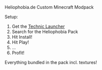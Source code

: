 Heliophobia.de Custom Minecraft Modpack

Setup: 

1. Get the [Technic Launcher](http://www.technicpack.net/download)
2. Search for the Heliophobia Pack
3. Hit Install!
4. Hit Play!
3. ...
4. Profit!

Everything bundled in the pack incl. textures!
